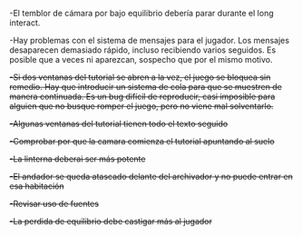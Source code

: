 
-El temblor de cámara por bajo equilibrio debería parar durante el long interact.

-Hay problemas con el sistema de mensajes para el jugador. Los mensajes desaparecen demasiado rápido, incluso recibiendo varios seguidos. Es posible que a veces ni aparezcan, sospecho que por el mismo motivo.

~~-Si dos ventanas del tutorial se abren a la vez, el juego se bloquea sin remedio. Hay que introducir un sistema de cola para que se muestren de manera continuada. Es un bug difícil de reproducir, casi imposible para alguien que no busque romper el juego, pero no viene mal solventarlo.~~

~~-Algunas ventanas del tutorial tienen todo el texto seguido~~

~~-Comprobar por que la camara comienza el tutorial apuntando al suelo~~

~~-La linterna deberai ser más potente~~

~~-El andador se queda atascado delante del archivador y no puede entrar en esa habitación~~

~~-Revisar uso de fuentes~~

~~-La perdida de equilibrio debe castigar más al jugador~~